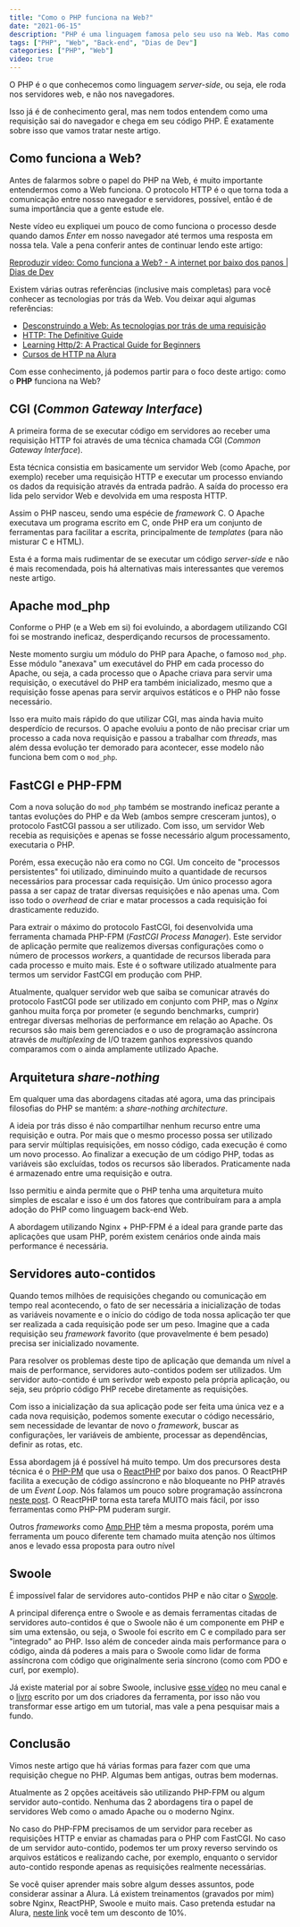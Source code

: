 ```yaml
---
title: "Como o PHP funciona na Web?"
date: "2021-06-15"
description: "PHP é uma linguagem famosa pelo seu uso na Web. Mas como o PHP realmente funciona na Web?"
tags: ["PHP", "Web", "Back-end", "Dias de Dev"]
categories: ["PHP", "Web"]
video: true
---
```

O PHP é o que conhecemos como linguagem _server-side_, ou seja, ele roda nos servidores web, e não nos navegadores.

Isso já é de conhecimento geral, mas nem todos entendem como uma requisição sai do navegador e chega em seu código PHP. É exatamente sobre isso que vamos tratar neste artigo.

## Como funciona a Web?

Antes de falarmos sobre o papel do PHP na Web, é muito importante entendermos como a Web funciona. O protocolo HTTP é o que torna toda a comunicação entre nosso navegador e servidores, possível, então é de suma importância que a gente estude ele.

Neste vídeo eu expliquei um pouco de como funciona o processo desde quando damos _Enter_ em nosso navegador até termos uma resposta em nossa tela. Vale a pena conferir antes de continuar lendo este artigo:

<lite-youtube videoid="B2IWlnJ_dt0" style="background-image: url('https://i.ytimg.com/vi/B2IWlnJ_dt0/hqdefault.jpg');">
    <a href="https://youtube.com/watch?v=B2IWlnJ_dt0" class="lty-playbtn" title="Reproduzir vídeo">
        <span class="lyt-visually-hidden">Reproduzir vídeo: Como funciona a Web? - A internet por baixo dos panos | Dias de Dev</span>
    </a>
</lite-youtube>

Existem várias outras referências (inclusive mais completas) para você conhecer as tecnologias por trás da Web. Vou deixar aqui algumas referências:
- [Desconstruindo a Web: As tecnologias por trás de uma requisição](https://amzn.to/3lzFVkD)
- [HTTP: The Definitive Guide](https://amzn.to/35k9rT1)
- [Learning Http/2: A Practical Guide for Beginners](https://amzn.to/3gEgz22)
- [Cursos de HTTP na Alura](https://alura.tv/diasdedev)

Com esse conhecimento, já podemos partir para o foco deste artigo: como o **PHP** funciona na Web?

## CGI (_Common Gateway Interface_)

A primeira forma de se executar código em servidores ao receber uma requisição HTTP foi através de uma técnica chamada CGI (_Common Gateway Interface_).

Esta técnica consistia em basicamente um servidor Web (como Apache, por exemplo) receber uma requisição HTTP e executar um processo enviando os dados da requisição através da entrada padrão. A saída do processo era lida pelo servidor Web e devolvida em uma resposta HTTP.

Assim o PHP nasceu, sendo uma espécie de _framework_ C. O Apache executava um programa escrito em C, onde PHP era um conjunto de ferramentas para facilitar a escrita, principalmente de _templates_ (para não misturar C e HTML).

Esta é a forma mais rudimentar de se executar um código _server-side_ e não é mais recomendada, pois há alternativas mais interessantes que veremos neste artigo.

<ins class="adsbygoogle"
style="display:block; text-align:center;"
data-ad-layout="in-article"
data-ad-format="fluid"
data-ad-client="ca-pub-8918461095244552"
data-ad-slot="2366637560"></ins>
<script>
     (adsbygoogle = window.adsbygoogle || []).push({});
</script>

## Apache mod_php

Conforme o PHP (e a Web em si) foi evoluindo, a abordagem utilizando CGI foi se mostrando ineficaz, desperdiçando recursos de processamento.

Neste momento surgiu um módulo do PHP para Apache, o famoso `mod_php`. Esse módulo "anexava" um executável do PHP em cada processo do Apache, ou seja, a cada processo que o Apache criava para servir uma requisição, o executável do PHP era também inicializado, mesmo que a requisição fosse apenas para servir arquivos estáticos e o PHP não fosse necessário.

Isso era muito mais rápido do que utilizar CGI, mas ainda havia muito desperdício de recursos. O apache evoluiu a ponto de não precisar criar um processo a cada nova requisição e passou a trabalhar com _threads_, mas além dessa evolução ter demorado para acontecer, esse modelo não funciona bem com o `mod_php`.

## FastCGI e PHP-FPM

Com a nova solução do `mod_php` também se mostrando ineficaz perante a tantas evoluções do PHP e da Web (ambos sempre cresceram juntos), o protocolo FastCGI passou a ser utilizado. Com isso, um servidor Web recebia as requisições e apenas se fosse necessário algum processamento, executaria o PHP.

Porém, essa execução não era como no CGI. Um conceito de "processos persistentes" foi utilizado, diminuindo muito a quantidade de recursos necessários para processar cada requisição. Um único processo agora passa a ser capaz de tratar diversas requisições e não apenas uma. Com isso todo o _overhead_ de criar e matar processos a cada requisição foi drasticamente reduzido.

Para extrair o máximo do protocolo FastCGI, foi desenvolvida uma ferramenta chamada PHP-FPM (_FastCGI Process Manager_). Este servidor de aplicação permite que realizemos diversas configurações como o número de processos _workers_, a quantidade de recursos liberada para cada processo e muito mais. Este é o software utilizado atualmente para termos um servidor FastCGI em produção com PHP.

Atualmente, qualquer servidor web que saiba se comunicar através do protocolo FastCGI pode ser utilizado em conjunto com PHP, mas o _Nginx_ ganhou muita força por prometer (e segundo benchmarks, cumprir) entregar diversas melhorias de performance em relação ao Apache. Os recursos são mais bem gerenciados e o uso de programação assíncrona através de _multiplexing_ de I/O trazem ganhos expressivos quando comparamos com o ainda amplamente utilizado Apache.

## Arquitetura _share-nothing_

Em qualquer uma das abordagens citadas até agora, uma das principais filosofias do PHP se mantém: a _share-nothing architecture_.

A ideia por trás disso é não compartilhar nenhum recurso entre uma requisição e outra. Por mais que o mesmo processo possa ser utilizado para servir múltiplas requisições, em nosso código, cada execução é como um novo processo. Ao finalizar a execução de um código PHP, todas as variáveis são excluídas, todos os recursos são liberados. Praticamente nada é armazenado entre uma requisição e outra.

Isso permitiu e ainda permite que o PHP tenha uma arquitetura muito simples de escalar e isso é um dos fatores que contribuíram para a ampla adoção do PHP como linguagem back-end Web.

A abordagem utilizando Nginx + PHP-FPM é a ideal para grande parte das aplicações que usam PHP, porém existem cenários onde ainda mais performance é necessária.

## Servidores auto-contidos

Quando temos milhões de requisições chegando ou comunicação em tempo real acontecendo, o fato de ser necessária a inicialização de todas as variáveis novamente e o início do código de toda nossa aplicação ter que ser realizada a cada requisição pode ser um peso. Imagine que a cada requisição seu _framework_ favorito (que provavelmente é bem pesado) precisa ser inicializado novamente.

Para resolver os problemas deste tipo de aplicação que demanda um nível a mais de performance, servidores auto-contidos podem ser utilizados. Um servidor auto-contido é um serivdor web exposto pela própria aplicação, ou seja, seu próprio código PHP recebe diretamente as requisições.

Com isso a inicialização da sua aplicação pode ser feita uma única vez e a cada nova requisição, podemos somente executar o código necessário, sem necessidade de levantar de novo o _framework_, buscar as configurações, ler variáveis de ambiente, processar as dependências, definir as rotas, etc.

Essa abordagem já é possível há muito tempo. Um dos precursores desta técnica é o [PHP-PM](https://github.com/php-pm/php-pm) que usa o [ReactPHP](https://reactphp.org/) por baixo dos panos. O ReactPHP facilita a execução de código assíncrono e não bloqueante no PHP através de um _Event Loop_. Nós falamos um pouco sobre programação assíncrona [neste post](/2020-09-16-php-assincrono-de-forma-nativa/). O ReactPHP torna esta tarefa MUITO mais fácil, por isso ferramentas como PHP-PM puderam surgir.

Outros _frameworks_ como [Amp PHP](https://amphp.org/) têm a mesma proposta, porém uma ferramenta um pouco diferente tem chamado muita atenção nos últimos anos e levado essa proposta para outro nível

## Swoole

É impossível falar de servidores auto-contidos PHP e não citar o [Swoole](https://www.swoole.co.uk/).

A principal diferença entre o Swoole e as demais ferramentas citadas de servidores auto-contidos é que o Swoole não é um componente em PHP e sim uma extensão, ou seja, o Swoole foi escrito em C e compilado para ser "integrado" ao PHP. Isso além de conceder ainda mais performance para o código, ainda dá poderes a mais para o Swoole como lidar de forma assíncrona com código que originalmente seria síncrono (como com PDO e curl, por exemplo).

Já existe material por aí sobre Swoole, inclusive [esse vídeo](https://youtu.be/GCECSLtT49U) no meu canal e o [livro](https://amzn.to/3gxamov) escrito por um dos criadores da ferramenta, por isso não vou transformar esse artigo em um tutorial, mas vale a pena pesquisar mais a fundo.

## Conclusão

Vimos neste artigo que há várias formas para fazer com que uma requisição chegue no PHP. Algumas bem antigas, outras bem modernas.

Atualmente as 2 opções aceitáveis são utilizando PHP-FPM ou algum servidor auto-contido. Nenhuma das 2 abordagens tira o papel de servidores Web como o amado Apache ou o moderno Nginx.

No caso do PHP-FPM precisamos de um servidor para receber as requisições HTTP e enviar as chamadas para o PHP com FastCGI. No caso de um servidor auto-contido, podemos ter um proxy reverso servindo os arquivos estáticos e realizando cache, por exemplo, enquanto o servidor auto-contido responde apenas as requisições realmente necessárias.

Se você quiser aprender mais sobre algum desses assuntos, pode considerar assinar a Alura. Lá existem treinamentos (gravados por mim) sobre Nginx, ReactPHP, Swoole e muito mais. Caso pretenda estudar na Alura, [neste link](https://alura.tv/diasdedev) você tem um desconto de 10%.

